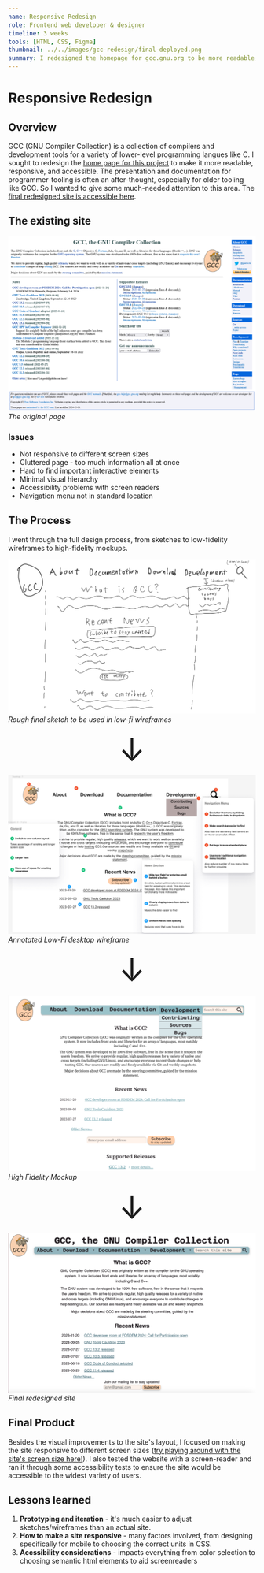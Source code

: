 ```yaml
---
name: Responsive Redesign
role: Frontend web developer & designer
timeline: 3 weeks
tools: [HTML, CSS, Figma]
thumbnail: ../../images/gcc-redesign/final-deployed.png
summary: I redesigned the homepage for gcc.gnu.org to be more readable, responsive, and accessible.
---
```


# Responsive Redesign

## Overview

GCC (GNU Compiler Collection) is a collection of compilers and development tools for a variety of lower-level programming langues like C. I sought to redesign the [home page for this project](https://gcc.gnu.org/) to make it more readable, responsive, and accessible. The presentation and documentation for programmer-tooling is often an after-thought, especially for older tooling like GCC. So I wanted to give some much-needed attention to this area. The [final redesigned site is accessible here](https://mitchman215.github.io/GCC-Redesign/).

## The existing site

![Original GCC homepage](../../images/gcc-redesign/original-page.png)
*The original page*

### Issues

- Not responsive to different screen sizes
- Cluttered page - too much information all at once
- Hard to find important interactive elements
- Minimal visual hierarchy
- Accessibility problems with screen readers
- Navigation menu not in standard location

## The Process

I went through the full design process, from sketches to low-fidelity wireframes to high-fidelity mockups.

![A slightly more detailed page layout sketch"](../../images/gcc-redesign/final-sketch.jpg)
*Rough final sketch to be used in low-fi wireframes*

<div style="font-size: 4rem; text-align: center;">
↓
</div>

![low-fidelity wireframe for desktops](../../images/gcc-redesign/lo-fi-desktop.png)
*Annotated Low-Fi desktop wireframe*

<div style="font-size: 4rem; text-align: center;">
↓
</div>

![high-fidelity mockup for desktop](../../images/gcc-redesign/hi-fi-desktop.png)
*High Fidelity Mockup*

<div style="font-size: 4rem; text-align: center;">
↓
</div>

![screenshot of final deployed site](../../images/gcc-redesign/final-deployed.png)
*Final redesigned site*

## Final Product

Besides the visual improvements to the site's layout, I focused on making the site responsive to different screen sizes ([try playing around with the site's screen size here!](https://mitchman215.github.io/GCC-Redesign)). I also tested the website with a screen-reader and ran it through some accessibility tests to ensure the site would be accessible to the widest variety of users.

## Lessons learned

1) **Prototyping and iteration** - it's much easier to adjust sketches/wireframes than an actual site.
2) **How to make a site responsive** - many factors involved, from designing specifically for mobile to choosing the correct units in CSS.
3) **Accssibility considerations** - impacts everything from color selection to choosing semantic html elements to aid screenreaders
